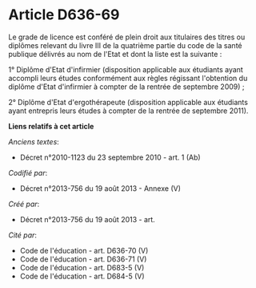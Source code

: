 # Article D636-69

Le grade de licence est conféré de plein droit aux titulaires des titres ou diplômes relevant du livre III de la quatrième
partie du code de la santé publique délivrés au nom de l'Etat et dont la liste est la suivante :

1° Diplôme d'Etat d'infirmier (disposition applicable aux étudiants ayant accompli leurs études conformément aux règles
régissant l'obtention du diplôme d'Etat d'infirmier à compter de la rentrée de septembre 2009) ;

2° Diplôme d'Etat d'ergothérapeute (disposition applicable aux étudiants ayant entrepris leurs études à compter de la rentrée
de septembre 2011).

**Liens relatifs à cet article**

_Anciens textes_:

  - Décret n°2010-1123 du 23 septembre 2010 - art. 1 (Ab)

_Codifié par_:

  - Décret n°2013-756 du 19 août 2013 -  Annexe (V)

_Créé par_:

  - Décret n°2013-756 du 19 août 2013 - art.

_Cité par_:

  - Code de l'éducation - art. D636-70 (V)
  - Code de l'éducation - art. D636-71 (V)
  - Code de l'éducation - art. D683-5 (V)
  - Code de l'éducation - art. D684-5 (V)
